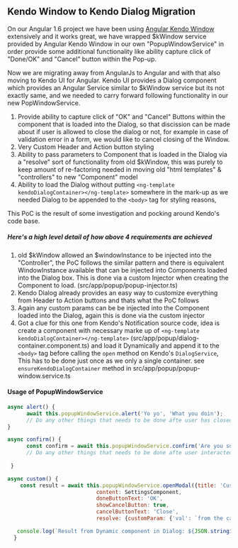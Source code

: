 ## Kendo Window to Kendo Dialog Migration

On our Angular 1.6 project we have been using [Angular Kendo Window](https://github.com/kjartanvalur/angular-kendo-window) extensively and it works great, we have wrapped $kWindow service provided by Angular Kendo Window in our own "PopupWindowService" in order provide some additional functionality like ability capture click of "Done/OK" and "Cancel" button within the Pop-up.

Now we are migrating away from AngularJs to Angular and with that also moving to Kendo UI for Angular. Kendo UI provides a Dialog component which provides an Angular Service similar to $kWindow service but its not exactly same, and we needed to carry forward following functionality in our new PopWindowService.

1. Provide ability to capture click of "OK" and "Cancel" Buttons within the component that is loaded into the Dialog, so that discission can be made about if user is allowed to close the dialog or not, for example in case of validation error in a form, we would like to cancel closing of the Window.       
2. Very Custom Header and Action button styling
3. Ability to pass parameters to Component that is loaded in the Dialog via a "resolve" sort of functionality from old $kWindow, this was purely to keep amount of re-factoring needed in moving old "html templates" & "controllers" to new "Component" model
4. Ability to load the Dialog without putting `<ng-template kendoDialogContainer></ng-template>` somewhere in the mark-up as we needed Dialog to be appended to the `<body>` tag for styling reasons, 


This PoC is the result of some investigation and pocking around Kendo's code base. 

##### Here's a high level detail of how above 4 requirements are achieved 
1. old $kWindow allowed an $windowInstance to be injected into the "Controller", the PoC follows the similar pattern and there is equivalent WindowInstance available that can be injected into Components loaded into the Dialog box. This is done via a custom Injector when creating the Component to load. (src/app/popup/popup-injector.ts)
2. Kendo Dialog already provides an easy way to customize everything from Header to Action buttons and thats what the PoC follows
3. Again any custom params can be be injected into the Component loaded into the Dialog, again this is done via the custom injector
4. Got a clue for this one from Kendo's Notification source code, idea is create a component with necessary marke up of `<ng-template kendoDialogContainer></ng-template>` (src/app/popup/dialog-container.component.ts) and load it Dynamically and append it to the `<body>` tag before calling the `open` method on Kendo's `DialogService`, This has to be done just once as we only a single container. see `ensureKendoDialogContainer` method in src/app/popup/popup-window.service.ts

#### Usage of PopupWindowService
```javascript
async alert() {
      await this.popupWindowService.alert('Yo yo', 'What you doin');
      // Do any other things that needs to be done afte user has closed alert 
}
```

```javascript
async confirm() {
      const confirm = await this.popupWindowService.confirm('Are you sure?', 'You sure you wannna do this?', 'Yeppp!');
      // Do any other things that needs to be done afte user interacted with confirm dialogh, output will be either true or false
      
 }
```

```javascript
async custom() {
    const result = await this.popupWindowService.openModal({title: 'Custom',
                            content: SettingsComponent,
                            doneButtonText: 'OK',
                            showCancelButton: true,
                            cancelButtonText: 'Close',
                            resolve: {customParam: {'val': `from the caller of Dialog`}}});

   console.log(`Result from Dynamic component in Dialog: ${JSON.stringify(result)}`);
  }

```
